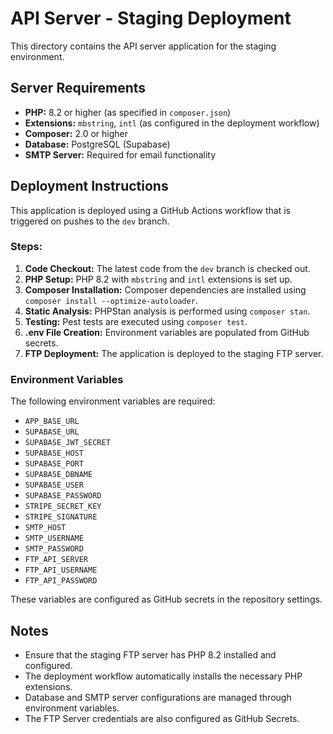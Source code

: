 # API Server - Staging Deployment

This directory contains the API server application for the staging environment.

## Server Requirements

- **PHP:** 8.2 or higher (as specified in `composer.json`)
- **Extensions:** `mbstring`, `intl` (as configured in the deployment workflow)
- **Composer:** 2.0 or higher
- **Database:** PostgreSQL (Supabase)
- **SMTP Server:** Required for email functionality

## Deployment Instructions

This application is deployed using a GitHub Actions workflow that is triggered on pushes to the `dev` branch.

### Steps:

1.  **Code Checkout:** The latest code from the `dev` branch is checked out.
2.  **PHP Setup:** PHP 8.2 with `mbstring` and `intl` extensions is set up.
3.  **Composer Installation:** Composer dependencies are installed using `composer install --optimize-autoloader`.
4.  **Static Analysis:** PHPStan analysis is performed using `composer stan`.
5.  **Testing:** Pest tests are executed using `composer test`.
6.  **.env File Creation:** Environment variables are populated from GitHub secrets.
7.  **FTP Deployment:** The application is deployed to the staging FTP server.

### Environment Variables

The following environment variables are required:

- `APP_BASE_URL`
- `SUPABASE_URL`
- `SUPABASE_JWT_SECRET`
- `SUPABASE_HOST`
- `SUPABASE_PORT`
- `SUPABASE_DBNAME`
- `SUPABASE_USER`
- `SUPABASE_PASSWORD`
- `STRIPE_SECRET_KEY`
- `STRIPE_SIGNATURE`
- `SMTP_HOST`
- `SMTP_USERNAME`
- `SMTP_PASSWORD`
- `FTP_API_SERVER`
- `FTP_API_USERNAME`
- `FTP_API_PASSWORD`

These variables are configured as GitHub secrets in the repository settings.

## Notes

- Ensure that the staging FTP server has PHP 8.2 installed and configured.
- The deployment workflow automatically installs the necessary PHP extensions.
- Database and SMTP server configurations are managed through environment variables.
- The FTP Server credentials are also configured as GitHub Secrets.
